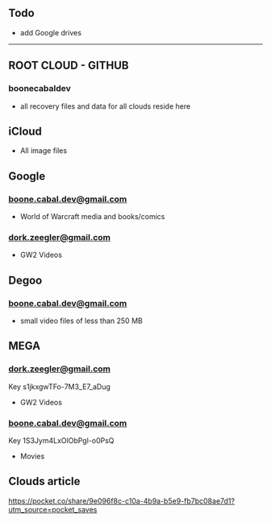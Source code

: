 ## Todo

- add Google drives

---

## ROOT CLOUD - GITHUB

### boonecabaldev 

- all recovery files and data for all clouds reside here

## iCloud

- All image files

## Google 

### boone.cabal.dev@gmail.com

- World of Warcraft media and books/comics

### dork.zeegler@gmail.com

- GW2 Videos

## Degoo

### boone.cabal.dev@gmail.com

- small video files of less than 250 MB

## MEGA

### dork.zeegler@gmail.com

Key
s1jkxgwTFo-7M3_E7_aDug

- GW2 Videos

### boone.cabal.dev@gmail.com

Key
1S3Jym4LxOlObPgl-o0PsQ

- Movies

## Clouds article
https://pocket.co/share/9e096f8c-c10a-4b9a-b5e9-fb7bc08ae7d1?utm_source=pocket_saves